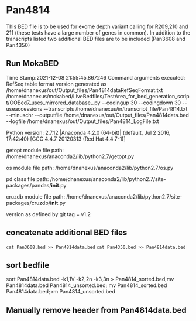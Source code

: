 # Pan4814
This BED file is to be used for exome depth variant calling for R209,210 and 211 (these tests have a large number of genes in common).
In addition to the transcripts listed two additional BED files are to be included (Pan3608 and Pan4350)

## Run MokaBED

Time Stamp:2021-12-08 21:55:45.867246
Command arguments executed:
RefSeq table format version generated as /home/dnanexus/out/Output_files/Pan4814dataRefSeqFormat.txt
/home/dnanexus/mokabed/LiveBedfiles/TestArea_for_bed_generation_script/OOBed7_uses_mirrored_database_.py --codingup 30 --codingdown 30 --useaccessions --transcripts /home/dnanexus/in/transcript_file/Pan4814.txt --minuschr --outputfile /home/dnanexus/out/Output_files/Pan4814data.bed --logfile /home/dnanexus/out/Output_files/Pan4814_LogFile.txt 

 Python version: 2.7.12 |Anaconda 4.2.0 (64-bit)| (default, Jul  2 2016, 17:42:40) 
[GCC 4.4.7 20120313 (Red Hat 4.4.7-1)]

 getopt module file path: /home/dnanexus/anaconda2/lib/python2.7/getopt.py

 os module file path: /home/dnanexus/anaconda2/lib/python2.7/os.py

 pd class file path: /home/dnanexus/anaconda2/lib/python2.7/site-packages/pandas/__init__.py

 cruzdb module file path: /home/dnanexus/anaconda2/lib/python2.7/site-packages/cruzdb/__init__.py

version as defined by git tag = v1.2

## concatenate additional BED files
`cat Pan3608.bed >> Pan4814data.bed`
`cat Pan4350.bed >> Pan4814data.bed`

## sort bedfile
sort Pan4814data.bed -k1,1V -k2,2n -k3,3n > Pan4814_sorted.bed;mv Pan4814data.bed Pan4814_unsorted.bed; mv Pan4814_sorted.bed Pan4814data.bed; rm Pan4814_unsorted.bed

## Manually remove header from Pan4814data.bed